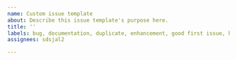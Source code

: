 ```yaml
---
name: Custom issue template
about: Describe this issue template's purpose here.
title: ''
labels: bug, documentation, duplicate, enhancement, good first issue, help wanted
assignees: sdsjal2

---
```



